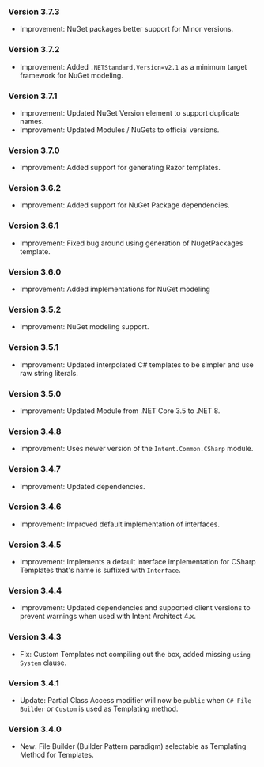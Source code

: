 ### Version 3.7.3

- Improvement: NuGet packages better support for Minor versions.

### Version 3.7.2

- Improvement: Added `.NETStandard,Version=v2.1` as a minimum target framework for NuGet modeling.

### Version 3.7.1

- Improvement: Updated NuGet Version element to support duplicate names.
- Improvement: Updated Modules / NuGets to official versions.

### Version 3.7.0

- Improvement: Added support for generating Razor templates.

### Version 3.6.2

- Improvement: Added support for NuGet Package dependencies.

### Version 3.6.1

- Improvement: Fixed bug around using generation of NugetPackages template.

### Version 3.6.0

- Improvement: Added implementations for NuGet modeling

### Version 3.5.2

- Improvement: NuGet modeling support.

### Version 3.5.1

- Improvement: Updated interpolated C# templates to be simpler and use raw string literals.

### Version 3.5.0

- Improvement: Updated Module from .NET Core 3.5 to .NET 8.

### Version 3.4.8

- Improvement: Uses newer version of the `Intent.Common.CSharp` module.

### Version 3.4.7

- Improvement: Updated dependencies.

### Version 3.4.6

- Improvement: Improved default implementation of interfaces.

### Version 3.4.5

- Improvement: Implements a default interface implementation for CSharp Templates that's name is suffixed with `Interface`.

### Version 3.4.4

- Improvement: Updated dependencies and supported client versions to prevent warnings when used with Intent Architect 4.x.

### Version 3.4.3
- Fix: Custom Templates not compiling out the box, added missing `using System` clause. 

### Version 3.4.1

- Update: Partial Class Access modifier will now be `public` when `C# File Builder` or `Custom` is used as Templating method.

### Version 3.4.0

- New: File Builder (Builder Pattern paradigm) selectable as Templating Method for Templates.